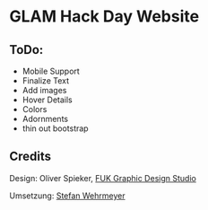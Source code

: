 # GLAM Hack Day Website

## ToDo:
 - Mobile Support
 - Finalize Text
 - Add images
 - Hover Details
 - Colors
 - Adornments
 - thin out bootstrap

## Credits


Design: Oliver Spieker, [FUK Graphic Design Studio](http://fuklab.org/)

Umsetzung: [Stefan Wehrmeyer](http://stefanwehrmeyer.com)
